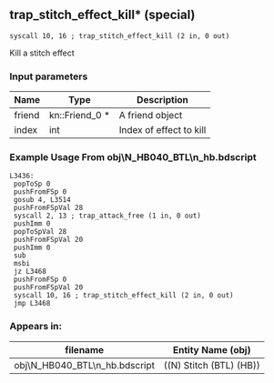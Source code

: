 ## trap_stitch_effect_kill* (special)

`syscall 10, 16 ; trap_stitch_effect_kill (2 in, 0 out)`

Kill a stitch effect

### Input parameters
| Name | Type | Description
|------|------|------------
| friend   | kn::Friend_0 *   | A friend object
| index   | int   | Index of effect to kill


### Example Usage From obj\N_HB040_BTL\n_hb.bdscript
```plaintext
L3436:
 popToSp 0
 pushFromFSp 0
 gosub 4, L3514
 pushFromFSpVal 28
 syscall 2, 13 ; trap_attack_free (1 in, 0 out)
 pushImm 0
 popToSpVal 28
 pushFromFSpVal 20
 pushImm 0
 sub 
 msbi 
 jz L3468
 pushFromFSp 0
 pushFromFSpVal 20
 syscall 10, 16 ; trap_stitch_effect_kill (2 in, 0 out)
 jmp L3468
```


### Appears in:
| filename | Entity Name (obj)
|----------|-------------
| obj\N_HB040_BTL\n_hb.bdscript       | ((N) Stitch (BTL) (HB))          



